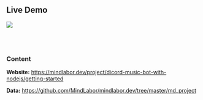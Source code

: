

## Live Demo

<a href="https://mindlabor.dev/">
  <img align="center" src="https://raw.githubusercontent.com/MindLaborDev/MindLaborDev/master/preview/cms.svg" />
</a>

&nbsp;<br>&nbsp;

### Content
__Website:__ https://mindlabor.dev/project/dicord-music-bot-with-nodejs/getting-started

__Data:__ https://github.com/MindLabor/mindlabor.dev/tree/master/md_project

